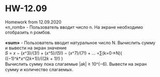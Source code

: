 # HW-12.09
Homework from 12.09.2020</br>
<bold>«n_romb»</bold> - Пользователь вводит число n. На экране необходимо отобразить n ромбов.</br>
</br>
<b>«sum»</b> - Пользователь вводит натуральное число N. Вычислить сумму и вывести на экран значение</br>
        𝑆 = 𝑥 − (𝑥^3)/(3!) + (𝑥^5)/(5!) − (𝑥^7)/(7!) + ... =∑(k=0->N)( ((−1)^𝑘*𝑥^(2𝑘+1))/((2𝑘 + 1)!) )</br>
        Вычислить сумму пока слагаемые |𝑎𝑘| ≥ 10^(−6). Вывести на экран сумму и количество слагаемых.
